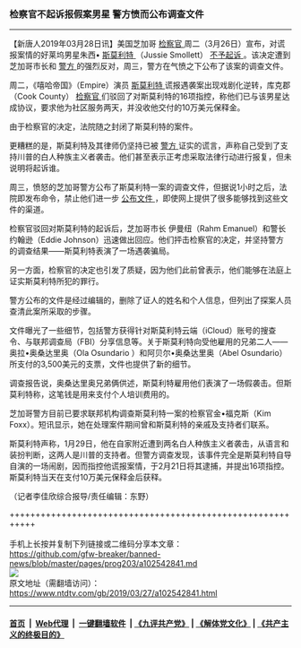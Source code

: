 ### 检察官不起诉报假案男星 警方愤而公布调查文件
------------------------

<div class="post_content" itemprop="articleBody">
 <p>
  【新唐人2019年03月28日讯】美国芝加哥
  <a href="https://www.ntdtv.com/gb/检察官.htm">
   检察官
  </a>
  周二（3月26日）宣布，对谎报案情的好莱坞男星朱西•
  <a href="https://www.ntdtv.com/gb/斯莫利特.htm">
   斯莫利特
  </a>
  （Jussie Smollett）
  <a href="https://www.ntdtv.com/gb/不予起诉.htm">
   不予起诉
  </a>
  。该决定遭到芝加哥市长和
  <a href="https://www.ntdtv.com/gb/警方.htm">
   警方
  </a>
  的强烈反对，周三，警方在气愤之下公布了该案的调查文件。
 </p>
 <p>
  周二，《嘻哈帝国》（Empire）演员
  <a href="https://www.ntdtv.com/gb/斯莫利特.htm">
   斯莫利特
  </a>
  谎报遇袭案出现戏剧化逆转，库克郡（Cook County）
  <a href="https://www.ntdtv.com/gb/检察官.htm">
   检察官
  </a>
  们驳回了对斯莫利特的16项指控，称他们已与该男星达成协议，要求他为社区服务两天，并没收他交付的10万美元保释金。
 </p>
 <p>
  由于检察官的决定，法院随之封闭了斯莫利特的案件。
 </p>
 <p>
  更糟糕的是，斯莫利特及其律师仍坚持已被
  <a href="https://www.ntdtv.com/gb/警方.htm">
   警方
  </a>
  证实的谎言，声称自己受到了支持川普的白人种族主义者袭击。他们甚至表示正考虑采取法律行动进行报复，但未说明将起诉谁。
 </p>
 <p>
  周三，愤怒的芝加哥警方公布了斯莫利特一案的调查文件，但据说1小时之后，法院即发布命令，禁止他们进一步
  <a href="https://www.ntdtv.com/gb/公布文件.htm">
   公布文件
  </a>
  ，即使网上提供了很多能够找到这些文件的渠道。
 </p>
 <p>
  检察官驳回对斯莫利特的起诉后，芝加哥市长 伊曼纽（Rahm Emanuel）和警长约翰逊（Eddie Johnson）迅速做出回应。他们抨击检察官的决定，并坚持警方的调查结果——斯莫利特表演了一场遇袭骗局。
 </p>
 <p>
  另一方面，检察官的决定也引发了质疑，因为他们此前曾表示，他们能够在法庭上证实斯莫利特所犯的罪行。
 </p>
 <p>
  警方公布的文件是经过编辑的，删除了证人的姓名和个人信息，但列出了探案人员查清此案所采取的步骤。
 </p>
 <p>
  文件曝光了一些细节，包括警方获得针对斯莫利特云端（iCloud）账号的搜查令、与联邦调查局（FBI）分享信息等。关于斯莫利特向受他雇用的兄弟二人——奥拉•奥桑达里奥（Ola Osundario ）和阿贝尔•奥桑达里奥（Abel Osundario）所支付的3,500美元的支票，文件也提供了新的细节。
 </p>
 <p>
  调查报告说，奥桑达里奥兄弟俩供述，斯莫利特雇用他们表演了一场假袭击。但斯莫利特称，这笔钱是用来支付个人培训费用的。
 </p>
 <p>
  芝加哥警方目前已要求联邦机构调查斯莫利特一案的检察官金•福克斯（Kim Foxx）。短讯显示，她在处理案件期间曾和斯莫利特的亲戚及支持者们联系。
 </p>
 <p>
  斯莫利特声称，1月29日，他在自家附近遭到两名白人种族主义者袭击，从语言和装扮判断，这两人是川普的支持者。但警方调查发现，该事件完全是斯莫利特自导自演的一场闹剧，因而指控他谎报案情，于2月21日将其逮捕，并提出16项指控。斯莫利特当天在支付10万美元保释金后获释。
 </p>
 <p>
  （记者李佳欣综合报导/责任编辑：东野）
 </p>
 <div class="single_ad">
 </div>
</div>

+++++++++++++++++++++++++++++++++++++++++++++++++++++++++++<br/><br/>
手机上长按并复制下列链接或二维码分享本文章：<br/>
https://github.com/gfw-breaker/banned-news/blob/master/pages/prog203/a102542841.md <br/>
<a href='https://github.com/gfw-breaker/banned-news/blob/master/pages/prog203/a102542841.md'><img src='https://github.com/gfw-breaker/banned-news/blob/master/pages/prog203/a102542841.md.png'/></a> <br/>
原文地址（需翻墙访问）：https://www.ntdtv.com/gb/2019/03/27/a102542841.html


------------------------
#### [首页](https://github.com/gfw-breaker/banned-news/blob/master/README.md) &nbsp;|&nbsp; [Web代理](https://github.com/labour-camp/helloworld) &nbsp;|&nbsp; [一键翻墙软件](https://github.com/gfw-breaker/nogfw/blob/master/README.md) &nbsp;| [《九评共产党》](https://github.com/gfw-breaker/9ping.md/blob/master/README.md#九评之一评共产党是什么) | [《解体党文化》](https://github.com/gfw-breaker/jtdwh.md/blob/master/README.md) | [《共产主义的终极目的》](https://github.com/gfw-breaker/gczydzjmd.md/blob/master/README.md)


